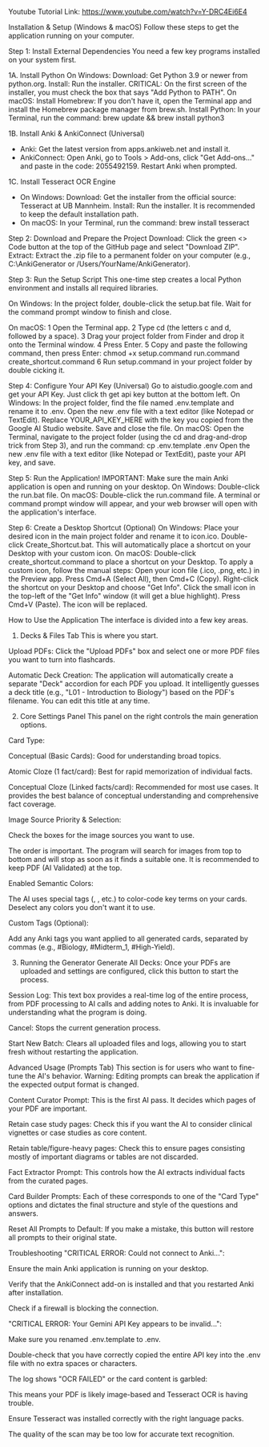 Youtube Tutorial Link: 
https://www.youtube.com/watch?v=Y-DRC4Ei6E4

Installation & Setup (Windows & macOS)
Follow these steps to get the application running on your computer.

Step 1: Install External Dependencies
You need a few key programs installed on your system first.

1A. Install Python
On Windows:
Download: Get Python 3.9 or newer from python.org.
Install: Run the installer. CRITICAL: On the first screen of the installer, you must check the box that says "Add Python to PATH".
On macOS:
Install Homebrew: If you don't have it, open the Terminal app and install the Homebrew package manager from brew.sh.
Install Python: In your Terminal, run the command: brew update && brew install python3

1B. Install Anki & AnkiConnect (Universal)
- Anki: Get the latest version from apps.ankiweb.net and install it.
- AnkiConnect: Open Anki, go to Tools > Add-ons, click "Get Add-ons..." and paste in the code: 2055492159. Restart Anki when prompted.

1C. Install Tesseract OCR Engine
- On Windows:
Download: Get the installer from the official source: Tesseract at UB Mannheim.
Install: Run the installer. It is recommended to keep the default installation path.
- On macOS:
In your Terminal, run the command: brew install tesseract

Step 2: Download and Prepare the Project
Download: Click the green <> Code button at the top of the GitHub page and select "Download ZIP".
Extract: Extract the .zip file to a permanent folder on your computer (e.g., C:\AnkiGenerator or /Users/YourName/AnkiGenerator).

Step 3: Run the Setup Script
This one-time step creates a local Python environment and installs all required libraries.

On Windows:
In the project folder, double-click the setup.bat file. Wait for the command prompt window to finish and close.

On macOS:
1 Open the Terminal app.
2 Type cd (the letters c and d, followed by a space).
3 Drag your project folder from Finder and drop it onto the Terminal window.
4 Press Enter.
5 Copy and paste the following command, then press Enter:
chmod +x setup.command run.command create_shortcut.command
6 Run setup.command in your project folder by double cicking it.

Step 4: Configure Your API Key (Universal)
Go to aistudio.google.com and get your API Key. Just click th get api key button at the bottom left.
On Windows: 
In the project folder, find the file named .env.template and rename it to .env.
Open the new .env file with a text editor (like Notepad or TextEdit).
Replace YOUR_API_KEY_HERE with the key you copied from the Google AI Studio website.
Save and close the file.
On macOS: 
Open the Terminal, navigate to the project folder (using the cd and drag-and-drop trick from Step 3), and run the command: cp .env.template .env
Open the new .env file with a text editor (like Notepad or TextEdit), paste your API key, and save.

Step 5: Run the Application!
IMPORTANT: Make sure the main Anki application is open and running on your desktop.
On Windows: Double-click the run.bat file.
On macOS: Double-click the run.command file.
A terminal or command prompt window will appear, and your web browser will open with the application's interface.

Step 6: Create a Desktop Shortcut (Optional)
On Windows:
Place your desired icon in the main project folder and rename it to icon.ico.
Double-click Create_Shortcut.bat. This will automatically place a shortcut on your Desktop with your custom icon.
On macOS:
Double-click create_shortcut.command to place a shortcut on your Desktop.
To apply a custom icon, follow the manual steps:
Open your icon file (.ico, .png, etc.) in the Preview app.
Press Cmd+A (Select All), then Cmd+C (Copy).
Right-click the shortcut on your Desktop and choose "Get Info".
Click the small icon in the top-left of the "Get Info" window (it will get a blue highlight).
Press Cmd+V (Paste). The icon will be replaced.





How to Use the Application
The interface is divided into a few key areas.

1. Decks & Files Tab
This is where you start.

Upload PDFs: Click the "Upload PDFs" box and select one or more PDF files you want to turn into flashcards.

Automatic Deck Creation: The application will automatically create a separate "Deck" accordion for each PDF you upload. It intelligently guesses a deck title (e.g., "L01 - Introduction to Biology") based on the PDF's filename. You can edit this title at any time.

2. Core Settings Panel
This panel on the right controls the main generation options.

Card Type:

Conceptual (Basic Cards): Good for understanding broad topics.

Atomic Cloze (1 fact/card): Best for rapid memorization of individual facts.

Conceptual Cloze (Linked facts/card): Recommended for most use cases. It provides the best balance of conceptual understanding and comprehensive fact coverage.

Image Source Priority & Selection:

Check the boxes for the image sources you want to use.

The order is important. The program will search for images from top to bottom and will stop as soon as it finds a suitable one. It is recommended to keep PDF (AI Validated) at the top.

Enabled Semantic Colors:

The AI uses special tags (<pos>, <neg>, etc.) to color-code key terms on your cards. Deselect any colors you don't want it to use.



Custom Tags (Optional):

Add any Anki tags you want applied to all generated cards, separated by commas (e.g., #Biology, #Midterm_1, #High-Yield).



3. Running the Generator
Generate All Decks: Once your PDFs are uploaded and settings are configured, click this button to start the process.

Session Log: This text box provides a real-time log of the entire process, from PDF processing to AI calls and adding notes to Anki. It is invaluable for understanding what the program is doing.

Cancel: Stops the current generation process.

Start New Batch: Clears all uploaded files and logs, allowing you to start fresh without restarting the application.



Advanced Usage (Prompts Tab)
This section is for users who want to fine-tune the AI's behavior. Warning: Editing prompts can break the application if the expected output format is changed.

Content Curator Prompt: This is the first AI pass. It decides which pages of your PDF are important.

Retain case study pages: Check this if you want the AI to consider clinical vignettes or case studies as core content.

Retain table/figure-heavy pages: Check this to ensure pages consisting mostly of important diagrams or tables are not discarded.

Fact Extractor Prompt: This controls how the AI extracts individual facts from the curated pages.

Card Builder Prompts: Each of these corresponds to one of the "Card Type" options and dictates the final structure and style of the questions and answers.

Reset All Prompts to Default: If you make a mistake, this button will restore all prompts to their original state.




Troubleshooting
"CRITICAL ERROR: Could not connect to Anki...":

Ensure the main Anki application is running on your desktop.

Verify that the AnkiConnect add-on is installed and that you restarted Anki after installation.

Check if a firewall is blocking the connection.

"CRITICAL ERROR: Your Gemini API Key appears to be invalid...":

Make sure you renamed .env.template to .env.

Double-check that you have correctly copied the entire API key into the .env file with no extra spaces or characters.

The log shows "OCR FAILED" or the card content is garbled:

This means your PDF is likely image-based and Tesseract OCR is having trouble.

Ensure Tesseract was installed correctly with the right language packs.

The quality of the scan may be too low for accurate text recognition.
